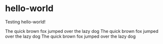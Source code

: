 # hello-world
Testing hello-world!

The quick brown fox jumped over the lazy dog
The quick brown fox jumped over the lazy dog
The quick brown fox jumped over the lazy dog
